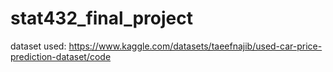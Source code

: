 # stat432_final_project
dataset used: https://www.kaggle.com/datasets/taeefnajib/used-car-price-prediction-dataset/code
